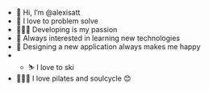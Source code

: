 - 👋 Hi, I’m @alexisatt
- 💪 I love to problem solve
- 👩🏼‍💻 Developing is my passion
- 🌱 Always interested in learning new technologies
- 🎨 Designing a new application always makes me happy
- - ⛷ I love to ski 
- 🧘🏼‍♀️ I love pilates and soulcycle 😊
<!---
alexisatt/alexisatt is a ✨ special ✨ repository because its `README.md` (this file) appears on your GitHub profile.
You can click the Preview link to take a look at your changes.
--->
